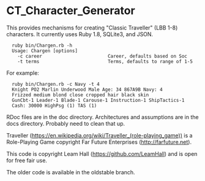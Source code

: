 CT_Character_Generator
======================

This provides mechanisms for creating "Classic Traveller" (LBB 1-8)
characters. It currently uses Ruby 1.8, SQLite3, and JSON. 

```
  ruby bin/Chargen.rb -h
  Usage: Chargen [options]
    -c career                        Career, defaults based on Soc
    -t terms                         Terms, defaults to range of 1-5
```
For example:
```
  ruby bin/Chargen.rb -c Navy -t 4
  Knight PO2 Marlin Underwood Male Age: 34 867A9B Navy: 4 
  Frizzed medium blond close cropped hair black skin 
  GunCbt-1 Leader-1 Blade-1 Carouse-1 Instruction-1 ShipTactics-1 
  Cash: 30000 HighPsg (1) TAS (1) 
```
RDoc files are in the doc directory. Architectures and assumptions are
in the docs directory. Probably need to clean that up. 

Traveller (https://en.wikipedia.org/wiki/Traveller_(role-playing_game)) 
is a Role-Playing Game copyright Far Future Enterprises 
(http://farfuture.net). 

This code is copyright Leam Hall (https://github.com/LeamHall) and 
is open for free fair use.

The older code is available in the oldstable branch.
